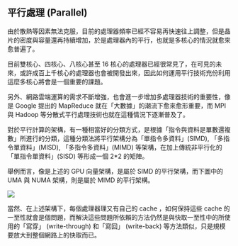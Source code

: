 ## 平行處理 (Parallel) 

由於散熱等因素無法克服，目前的處理器頻率已經不容易再快速往上調整，但是晶片的密度與容量還再持續增加，於是處理器內的平行，也就是多核心的情況就愈來愈普遍了。

目前雙核心、四核心、八核心甚至 16 核心的處理器已經很常見了，在可見的未來，或許成百上千核心的處理器也會被開發出來，因此如何運用平行技術充份利用這麼多核心將會是一個重要的課題。

另外、網路雲端運算的需求不斷增強，也會進一步增加多處理器技術的重要性，像是 Google 提出的 MapReduce 就在「大數據」的潮流下愈來愈形重要，而 MPI 與 Hadoop 等分散式平行處理技術也就在這種情況下逐漸普及了。

對於平行計算的架構，有一種相當好的分類方式，是根據「指令與資料是單數還複數」所進行的分類，這種分類法將平行架構分為「單指令多資料」(SIMD), 「多指令單資料」(MISD), 「多指令多資料」(MIMD) 等架構，在加上傳統非平行化的「單指令單資料」(SISD) 等形成一個 2*2 的矩陣。

舉例而言，像是上述的 GPU 向量架構，是屬於 SIMD 的平行架構，而下圖中的 UMA 與 NUMA 架構，則是屬於 MIMD 的平行架構。

![](./img/UMAvsNUMA.jpg)

當然、在上述架構下，每個處理器理又有自己的 cache ，如何保持這些 cache 的一至性就會是個問題，而解決這些問題所依賴的方法仍然是與快取一至性中的所使用的「寫穿」 (write-through) 和「寫回」 (write-back) 等方法類似，只是規模要放大到整個網路上的快取而已。

